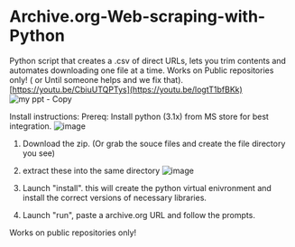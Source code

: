 # Archive.org-Web-scraping-with-Python
Python script that creates a .csv of direct URLs, lets you trim contents and automates downloading one file at a time. Works on Public repositories only! ( or Until someone helps and we fix that).
[https://youtu.be/CbiuUTQPTys](https://youtu.be/logtT1bfBKk)
![my ppt - Copy](https://github.com/user-attachments/assets/6d58e8ea-8f75-4656-9c67-7635542c3b22)

Install instructions: 
Prereq: Install python (3.1x) from MS store for best integration.
![image](https://github.com/user-attachments/assets/8b1d3f91-3219-4b96-85ca-90ea24a54de7)

1) Download the zip. (Or grab the souce files and create the file directory you see)
2) extract these into the same directory
  ![image](https://github.com/user-attachments/assets/c468fc98-77e1-4fa0-9ef9-1054cd883e85)

3) Launch "install". this will create the python virtual enivronment and install the correct versions of necessary libraries.
4) Launch "run", paste a archive.org URL and follow the prompts.

Works on public repositories only! 



